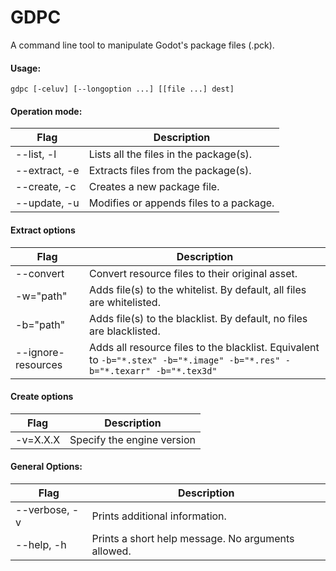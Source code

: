# GDPC

A command line tool to manipulate Godot's package files (.pck).

#### Usage:

`gdpc [-celuv] [--longoption ...] [[file ...] dest]`

#### Operation mode:

| Flag | Description |
| ---- | ----------- |
| --list, -l | Lists all the files in the package(s). |
| --extract, -e | Extracts files from the package(s). |
| --create, -c | Creates a new package file. |
| --update, -u | Modifies or appends files to a package. |

#### Extract options

| Flag | Description |
| ---- | ----------- |
| --convert | Convert resource files to their original asset. |
| -w="path" | Adds file(s) to the whitelist. By default, all files are whitelisted. | 
| -b="path" | Adds file(s) to the blacklist. By default, no files are blacklisted. |
| --ignore-resources | Adds all resource files to the blacklist. Equivalent to `-b="*.stex" -b="*.image" -b="*.res" -b="*.texarr" -b="*.tex3d"` |

#### Create options

| Flag | Description |
| ---- | ----------- |
| -v=X.X.X | Specify the engine version |

#### General Options:
| Flag | Description |
| ---- | ----------- |
| --verbose, -v | Prints additional information. |
| --help, -h | Prints a short help message. No arguments allowed. |